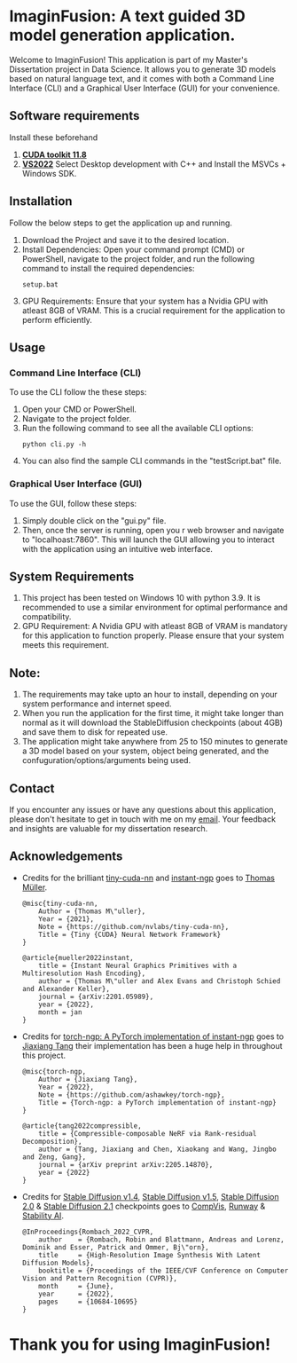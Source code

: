# ImaginFusion: A text guided 3D model generation application.

Welcome to ImaginFusion! This application is part of my Master's Dissertation project in Data Science. It allows you to generate 3D models based on natural language text, and it comes with both a Command Line Interface (CLI) and a Graphical User Interface (GUI) for your convenience.


## Software requirements
Install these beforehand
1. [**CUDA toolkit 11.8**](https://developer.nvidia.com/cuda-11-8-0-download-archive)
2. [**VS2022**](https://visualstudio.microsoft.com/)  Select Desktop development with C++ and Install the MSVCs + Windows SDK.


## Installation

Follow the below steps to get the application up and running.

1. Download the Project and save it to the desired location.
2. Install Dependencies: Open your command prompt (CMD) or PowerShell, navigate to the project folder, and run the following command to install the required dependencies:
    ```
    setup.bat
    ```
3. GPU Requirements: Ensure that your system has a Nvidia GPU with atleast 8GB of VRAM. This is a crucial requirement for the application to perform efficiently.

## Usage

### Command Line Interface (CLI)

To use the CLI follow the these steps:
1. Open your CMD or PowerShell.
2. Navigate to the project folder.
3. Run the following command to see all the available CLI options:
    ```
    python cli.py -h
    ```
4. You can also find the sample CLI commands in the "testScript.bat" file.

### Graphical User Interface (GUI)
To use the GUI, follow these steps:
1. Simply double click on the "gui.py" file.
2. Then, once the server is running, open you r web browser and navigate to "localhoast:7860". This will launch the GUI allowing you to interact with the application using an intuitive web interface.

## System Requirements

1. This project has been tested on Windows 10 with python 3.9. It is recommended to use a similar environment for optimal performance and compatibility.
2. GPU Requirement: A Nvidia GPU with atleast 8GB of VRAM is mandatory for this application to function properly. Please ensure that your system meets this requirement.

## Note:
1. The requirements may take upto an hour to install, depending on your system performance and internet speed.
2. When you run the application for the first time, it might take longer than normal as it will download the StableDiffusion checkpoints (about 4GB) and save them to disk for repeated use.
3. The application might take anywhere from 25 to 150 minutes to generate a 3D model based on your system, object being generated, and the confuguration/options/arguments being used.

## Contact
If you encounter any issues or have any questions about this application, please don't hesitate to get in touch with me on my [email](yashppanchal1997@gmail.com). Your feedback and insights are valuable for my dissertation research.

## Acknowledgements
- Credits for the brilliant [tiny-cuda-nn](https://github.com/NVlabs/tiny-cuda-nn) and [instant-ngp](https://github.com/NVlabs/instant-ngp) goes to [Thomas Müller](https://tom94.net/).
    ```
    @misc{tiny-cuda-nn,
        Author = {Thomas M\"uller},
        Year = {2021},
        Note = {https://github.com/nvlabs/tiny-cuda-nn},
        Title = {Tiny {CUDA} Neural Network Framework}
    }

    @article{mueller2022instant,
        title = {Instant Neural Graphics Primitives with a Multiresolution Hash Encoding},
        author = {Thomas M\"uller and Alex Evans and Christoph Schied and Alexander Keller},
        journal = {arXiv:2201.05989},
        year = {2022},
        month = jan
    }
    ```
- Credits for [torch-ngp: A PyTorch implementation of instant-ngp](https://github.com/ashawkey/torch-ngp) goes to [Jiaxiang Tang](https://me.kiui.moe/) their implementation has been a huge help in throughout this project.
    ```
    @misc{torch-ngp,
        Author = {Jiaxiang Tang},
        Year = {2022},
        Note = {https://github.com/ashawkey/torch-ngp},
        Title = {Torch-ngp: a PyTorch implementation of instant-ngp}
    }

    @article{tang2022compressible,
        title = {Compressible-composable NeRF via Rank-residual Decomposition},
        author = {Tang, Jiaxiang and Chen, Xiaokang and Wang, Jingbo and Zeng, Gang},
        journal = {arXiv preprint arXiv:2205.14870},
        year = {2022}
    }
    ```
- Credits for [Stable Diffusion v1.4](https://huggingface.co/CompVis/stable-diffusion-v1-4), [Stable Diffusion v1.5](https://huggingface.co/runwayml/stable-diffusion-v1-5), [Stable Diffusion 2.0](https://huggingface.co/stabilityai/stable-diffusion-2) & [Stable Diffusion 2.1](https://huggingface.co/stabilityai/stable-diffusion-2-1) checkpoints goes to [CompVis](https://ommer-lab.com/), [Runway](https://runwayml.com/) & [Stability AI](https://stability.ai/).
    ```
    @InProceedings{Rombach_2022_CVPR,
        author    = {Rombach, Robin and Blattmann, Andreas and Lorenz, Dominik and Esser, Patrick and Ommer, Bj\"orn},
        title     = {High-Resolution Image Synthesis With Latent Diffusion Models},
        booktitle = {Proceedings of the IEEE/CVF Conference on Computer Vision and Pattern Recognition (CVPR)},
        month     = {June},
        year      = {2022},
        pages     = {10684-10695}
    }
    ```

# Thank you for using ImaginFusion!
